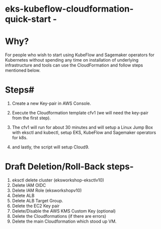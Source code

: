# eks-kubeflow-cloudformation-quick-start -

# Why?

For people who wish to start using KubeFlow and Sagemaker operators for Kubernetes without spending any time on installation of underlying infrastructure and tools can use the CloudFormation and follow steps mentioned below. 

# Steps#

1) Create a new Key-pair in AWS Console. 

2) Execute the Cloudformation template cfv1 (we will need the key-pair from the first step).

3) The cfv1 will run for about 30 minutes and will setup a Linux Jump Box with eksctl and kubectl, setup EKS, KubeFlow and Sagemaker operators for k8s. 

4) and lastly, the script will setup Cloud9.


# Draft Deletion/Roll-Back steps-

1) eksctl delete cluster (eksworkshop-eksctlv10)
2) Delete IAM OIDC
3) Delete IAM Role (eksworkshopv10)
4) Delete ALB 
5) Delete ALB Target Group.
6) Delete the EC2 Key pair
7) Delete/Disable the AWS KMS Custom Key (optional)
8) Delete the Cloudformations (if there are errors)
9) Delete the main Cloudformation which stood up VM.
